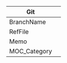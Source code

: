 
| Git          |     |
| ------------ | --- |
| BranchName   |     |
| RefFile      |     |
| Memo         |     |
| MOC_Category |     |
